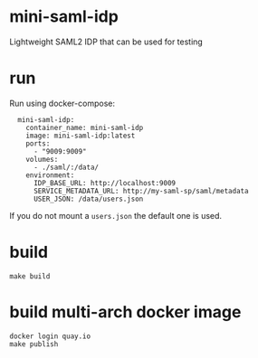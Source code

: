 # mini-saml-idp

Lightweight SAML2 IDP that can be used for testing

# run

Run using docker-compose:
```
  mini-saml-idp:
    container_name: mini-saml-idp
    image: mini-saml-idp:latest
    ports:
      - "9009:9009"
    volumes:
      - ./saml/:/data/
    environment:
      IDP_BASE_URL: http://localhost:9009
      SERVICE_METADATA_URL: http://my-saml-sp/saml/metadata
      USER_JSON: /data/users.json
```

If you do not mount a `users.json` the default one is used.

# build

```shell
make build
```

# build multi-arch docker image

```shell
docker login quay.io
make publish
```
